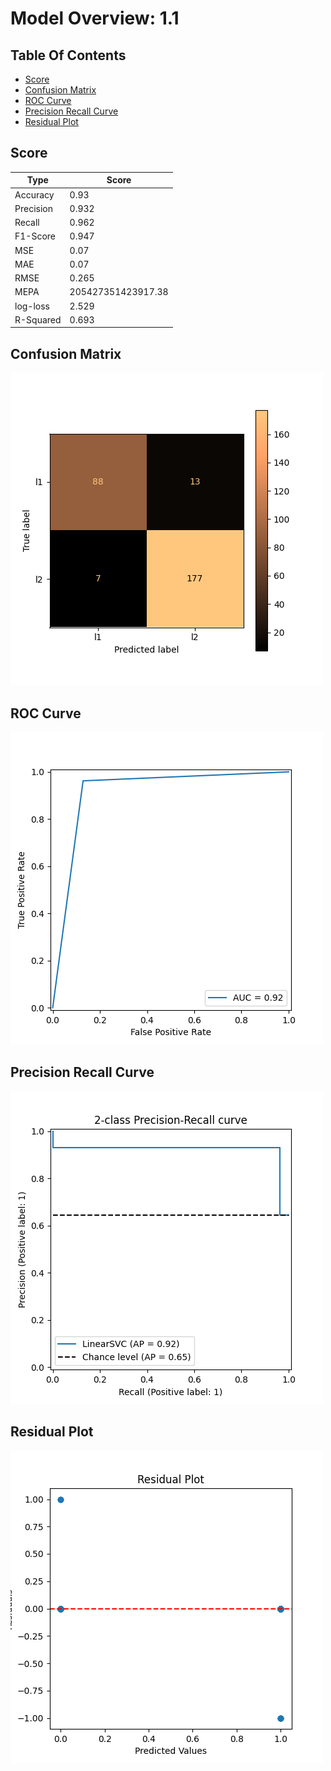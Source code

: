 # Model Overview: 1.1
## Table Of Contents
 - [Score](##Score) 
 - [Confusion Matrix](##Confusion-Matrix) 
 - [ROC Curve](##ROC-Curve) 
 - [Precision Recall Curve](##Precision-Recall-Curve) 
 - [Residual Plot](##Residual-Plot) 


## Score
| Type      | Score                         |
|-----------|-------------------------------|
| Accuracy  |  0.93    |
| Precision |  0.932    |
| Recall    |  0.962    |
| F1-Score  |  0.947    |
| MSE       |  0.07    |
| MAE       |  0.07    |
| RMSE      |  0.265    |
| MEPA      |  205427351423917.38    |
| log-loss  |  2.529    |
| R-Squared |  0.693    |



## Confusion Matrix
![Confusion Matrix](../../.AI_analyzer/1.1/confusion-matrix.png)



## ROC Curve
![ROC Curve](../../.AI_analyzer/1.1/roc-curve.png)



## Precision Recall Curve
![Precision Recall Curve](../../.AI_analyzer/1.1/precision-recall-curve.png)



## Residual Plot
![Residual Plot](../../.AI_analyzer/1.1/residual-plot.png)

